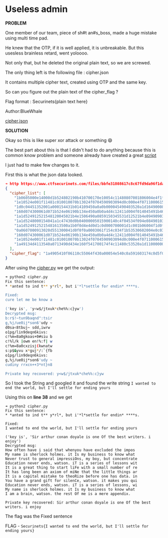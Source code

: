 # Useless admin

__PROBLEM__

One member of our team, piece of sh#t an#s_boss, made a huge mistake using multi time pad.

He knew that the OTP, if it is well applied, it is unbreakable. But this usesless brainless retard, went yoloooo.

Not only that, but he deleted the original plain text, so we are screwed.

The only thing left is the following file : cipher.json

It contains multiple cipher text, created using OTP and the same key.

So can you figure out the plain text of the cipher_flag ?

Flag format : Securinets{plain text here}

Author:BlueWhale

[cipher.json](https://www.ctfsecurinets.com/files/bbfe31808617c8c67fd9da96f1daa8bd/cipher.json)


__SOLUTION__

Okay so this is like super xor attack or something :smile:

The best part about this is that I didn't had to do anything because this is common know problem and someone already have created a great [script](https://gist.github.com/intrd/a12e1bb564b1825e864efa2ebeb37874)

I just had to make few changes to it.

First this is what the json data looked.

```json
➜ http https://www.ctfsecurinets.com/files/bbfe31808617c8c67fd9da96f1daa8bd/cipher.json | jq .
{
  "cipher_list": [
    "1b0605000e14000d1b524802190b410700170e10054c11480807001806004e4f1f4f01480d411400531158141e1c100016535a480c000c031a000a160d421e004113010f13451e0c0100100a020a1a4e165f500d0c1e041a090b001d0515521c0a0410000a4f4b4d1d1c184d071600071c0a521d1706540940",
    "1e10524e001f11481c010010070b13024f0704590903094d0c000e4f0711000615001911454217161a1a45040149000a5218404f1e0012060b1b590a1048171741140c01174c0d49174f0c8d4fc7520211531b0b0c1e4f",
    "1d0c04451352001a000154431b014109450a0a0b000045490403520a1d16490008535848085942071c0d0c57101c0045111c40430c4e111c0b1b1c451d4f071712010508475518061d00060a1b0a1a4c165d",
    "160d074300061d071b524e06190b134e450a0b0a4d4c12411d004f014045491b4649074804001100011d4504520612451e165d53064e164e1d060d0d44541a0041031b0b06540d1a070004001d4b074800531c04101d4f",
    "1a1d524912521548120045021b4e1506490a0859150345531d12521b4e094909030003011148420453074d161e05540b071e4c451b000a084a1d1c04084c0b45060b060a4742070618534218070210484512020043100e191e5956111a1c001c1f0b5c",
    "1a1d5248000154041a1c47430d0b04000005015900140c4f04534f094e08490103000000045442111b11001b1b1d000917535a48004e021d4a0e0b0044491c03080a001a024c11490748074f02040054451a1d150c1b150d020d0e",
    "1a1d5249125215481613500a1b0f0d4e4d0d1c0d000700001d1c001b06004f1d0f5a11480745040a011100181c0c540d13000e44085404404a061716014e010c0308104e084e0d4911450506011853540a5304120a1a154c0a1843001b45541c481607051b431f480d001e0400000c531d01011d00124441010200190d0800000000000e54060001100a1b4d0b040d105347",
    "0a0607000913020d551300041d0f0f0a0003061f154c034f1b53530602004e0c030c541f0454110a1d5a001e0649190419165d00104f104e1b1a101101001b0b1705051b0642040c5341114f0e4b104f0803110b0a060f42",
    "160d074300061d071b524e06190b134e450a0b0a4d4c12411d004f014045491b4649074804001100011d4504520612451e165d53064e16424a1810110c00060d04440e1c02411c0c00544209001953540d165009021a1542",
    "1e10524e001f11481c010010070b13024f0704590903094d0c000e4f0711000615001911454217161a1a45040149000a5218404f1e0012060b1b590a1048171741140c01174c0d49174f4201001f534b0b1c074b",
    "1a49134d4113540a0713490d434e160f541700174f4c11480c53520a1d1100000000190d4549114512544d12000c540402034b4e0d491d40"
  ],
  "cipher_flag": "1a4905410f06110c55064f430a00054e540c0a591603174c0d5f000d1b110006414c1848164516111f1100111d1b54001c17474e0e001c011f1d0a4b"
}
```

After using the [cipher.py](cipher.py) we get the output:

```bash
➜ python2 cipher.py
Fix this sentence:
* *anted to ind t** y*rl*, but i'*l*settle for endin* ****s.

Fixed:
cure let me be know a

('key is', 'y<w$/jtxuk*che%%:c}yw')
Decrypted msg:
b:r$!~tun9baqnd":tsir
g,%j/ue0ij*son6'udy ~
d0sa<8tbuj~ sdd,iwrw
o1pg/lin9deqn6kivs:
c!%m=8a0gkoas+0#siu b
c!%l/k |owm en!%:f| w
c!%m=8a0cxzisj(kwnatw
s:p$&yvu x*guj*/:`{fb
o1pg/lin9deqn6kivs:
g,%j/ue0ij*son6'udy ~
cudiny rrxcn++3*nt}n8

Private key recovered: y<w$/jtxuk*che%%:c}yw
```

So I took the String and googled it and found the write string `I wanted to end the world, but I'll settle for ending yours`

Using this on __line 38__ and we get

```
➜ python2 cipher.py
Fix this sentence:
* *anted to ind t** y*rl*, but i'*l*settle for endin* ****s.

Fixed:
I wanted to end the world, but I'll settle for ending yours

('key is', 'Sir arthur conan doyale is one Of the best writers. i enjoy')
Decrypted msg:
How often have i said that whenyou have excluded the impos
My name is sherlock holmes. it Is my business to know what
Never trust to general impressiOns, my boy, but concentrate
Education never ends, watson. iT is a series of lessons wit
It is a great thing to start liFe with a small number of re
It has long been an axiom of miNe that the little things ar
It is a capital mistake to theoRize before one has data. in
You have a grand gift for silenCe, watson. it makes you qui
Education never ends, watson. iT is a series of lessons, wi
My name is sherlock holmes. it Is my business to know what
I am a brain, watson. the rest Of me is a mere appendix.

Private key recovered: Sir arthur conan doyale is one Of the best writers. i enjoy
```

The flag was the Fixed sentence

FLAG - `Securinets{I wanted to end the world, but I'll settle for ending yours}`
